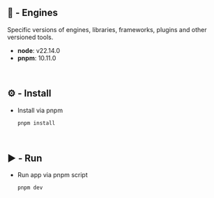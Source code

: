 ## 📌 - Engines

Specific versions of engines, libraries, frameworks, plugins and other versioned tools.

- **node**: v22.14.0
- **pnpm**: 10.11.0

<br>

## ⚙️ - Install

- Install via pnpm

  ```bash
  pnpm install
  ```

<br>

## ▶️ - Run

- Run app via pnpm script

  ```bash
  pnpm dev
  ```
